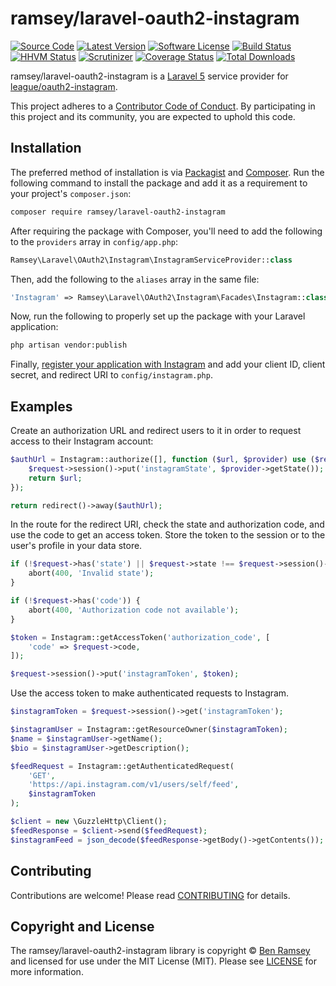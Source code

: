 # ramsey/laravel-oauth2-instagram

[![Source Code][badge-source]][source]
[![Latest Version][badge-release]][release]
[![Software License][badge-license]][license]
[![Build Status][badge-build]][build]
[![HHVM Status][badge-hhvm]][hhvm]
[![Scrutinizer][badge-quality]][quality]
[![Coverage Status][badge-coverage]][coverage]
[![Total Downloads][badge-downloads]][downloads]

ramsey/laravel-oauth2-instagram is a [Laravel 5](https://laravel.com/) service provider for [league/oauth2-instagram](https://github.com/thephpleague/oauth2-instagram).

This project adheres to a [Contributor Code of Conduct][conduct]. By participating in this project and its community, you are expected to uphold this code.


## Installation

The preferred method of installation is via [Packagist][] and [Composer][]. Run
the following command to install the package and add it as a requirement to
your project's `composer.json`:

```bash
composer require ramsey/laravel-oauth2-instagram
```

After requiring the package with Composer, you'll need to add the following to the `providers` array in `config/app.php`:

``` php
Ramsey\Laravel\OAuth2\Instagram\InstagramServiceProvider::class
```

Then, add the following to the `aliases` array in the same file:

``` php
'Instagram' => Ramsey\Laravel\OAuth2\Instagram\Facades\Instagram::class
```

Now, run the following to properly set up the package with your Laravel application:

``` bash
php artisan vendor:publish
```

Finally, [register your application with Instagram](https://www.instagram.com/developer/) and add your client ID, client secret, and redirect URI to `config/instagram.php`.


## Examples

Create an authorization URL and redirect users to it in order to request access to their Instagram account:

``` php
$authUrl = Instagram::authorize([], function ($url, $provider) use ($request) {
    $request->session()->put('instagramState', $provider->getState());
    return $url;
});

return redirect()->away($authUrl);
```

In the route for the redirect URI, check the state and authorization code, and use the code to get an access token. Store the token to the session or to the user's profile in your data store.

``` php
if (!$request->has('state') || $request->state !== $request->session()->get('instagramState')) {
    abort(400, 'Invalid state');
}

if (!$request->has('code')) {
    abort(400, 'Authorization code not available');
}

$token = Instagram::getAccessToken('authorization_code', [
    'code' => $request->code,
]);

$request->session()->put('instagramToken', $token);
```

Use the access token to make authenticated requests to Instagram.

``` php
$instagramToken = $request->session()->get('instagramToken');

$instagramUser = Instagram::getResourceOwner($instagramToken);
$name = $instagramUser->getName();
$bio = $instagramUser->getDescription();

$feedRequest = Instagram::getAuthenticatedRequest(
    'GET',
    'https://api.instagram.com/v1/users/self/feed',
    $instagramToken
);

$client = new \GuzzleHttp\Client();
$feedResponse = $client->send($feedRequest);
$instagramFeed = json_decode($feedResponse->getBody()->getContents());
```


## Contributing

Contributions are welcome! Please read [CONTRIBUTING][] for details.


## Copyright and License

The ramsey/laravel-oauth2-instagram library is copyright © [Ben Ramsey](https://benramsey.com/) and licensed for use under the MIT License (MIT). Please see [LICENSE][] for more information.



[conduct]: https://github.com/ramsey/laravel-oauth2-instagram/blob/master/CODE_OF_CONDUCT.md
[packagist]: https://packagist.org/packages/ramsey/laravel-oauth2-instagram
[composer]: http://getcomposer.org/
[contributing]: https://github.com/ramsey/laravel-oauth2-instagram/blob/master/CONTRIBUTING.md

[badge-source]: http://img.shields.io/badge/source-ramsey/laravel--oauth2--instagram-blue.svg?style=flat-square
[badge-release]: https://img.shields.io/packagist/v/ramsey/laravel-oauth2-instagram.svg?style=flat-square
[badge-license]: https://img.shields.io/badge/license-MIT-brightgreen.svg?style=flat-square
[badge-build]: https://img.shields.io/travis/ramsey/laravel-oauth2-instagram/master.svg?style=flat-square
[badge-hhvm]: https://img.shields.io/hhvm/ramsey/laravel-oauth2-instagram.svg?style=flat-square
[badge-quality]: https://img.shields.io/scrutinizer/g/ramsey/laravel-oauth2-instagram/master.svg?style=flat-square
[badge-coverage]: https://img.shields.io/coveralls/ramsey/laravel-oauth2-instagram/master.svg?style=flat-square
[badge-downloads]: https://img.shields.io/packagist/dt/ramsey/laravel-oauth2-instagram.svg?style=flat-square

[source]: https://github.com/ramsey/laravel-oauth2-instagram
[release]: https://packagist.org/packages/ramsey/laravel-oauth2-instagram
[license]: https://github.com/ramsey/laravel-oauth2-instagram/blob/master/LICENSE
[build]: https://travis-ci.org/ramsey/laravel-oauth2-instagram
[hhvm]: http://hhvm.h4cc.de/package/ramsey/laravel-oauth2-instagram
[quality]: https://scrutinizer-ci.com/g/ramsey/laravel-oauth2-instagram/
[coverage]: https://coveralls.io/r/ramsey/laravel-oauth2-instagram?branch=master
[downloads]: https://packagist.org/packages/ramsey/laravel-oauth2-instagram
